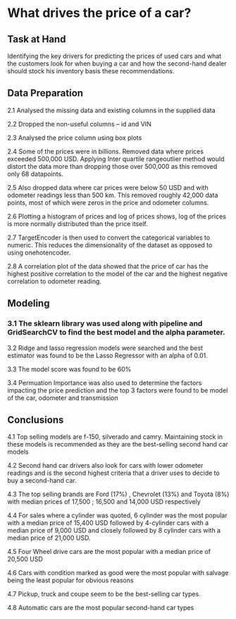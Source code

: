 # What drives the price of a car?

## Task at Hand

  Identifying the key drivers for predicting the prices of used cars and what the customers look for when buying a car and how the second-hand dealer should stock his 
  inventory basis these recommendations.

## Data Preparation

  2.1 Analysed the missing data and existing columns in the supplied data

  2.2 Dropped the non-useful columns – id and VIN

  2.3 Analysed the price column using box plots

  2.4 Some of the prices were in billions. Removed data where prices exceeded 500,000 USD. Applying Inter quartile rangeoutlier method would distort the data more than       dropping those over 500,000 as this removed only 68 datapoints.

  2.5 Also dropped data where car prices were below 50 USD and with odometer readings less than 500 km. This removed roughly 42,000 data points, most of which were           zeros in the price and odometer columns.

  2.6 Plotting a histogram of prices and log of prices shows, log of the prices is more normally distributed than the price itself.

  2.7 TargetEncoder is then used to convert the categorical variables to numeric. This reduces the dimensionality of the dataset as opposed to using onehotencoder.

  2.8 A correlation plot of the data showed that the price of car has the highest positive correlation to the model of the car and the highest negative                       correlation to odometer reading.


## Modeling

  ### 3.1 The sklearn library was used along with pipeline and GridSearchCV to find the best model and the alpha parameter.

  3.2 Ridge and lasso regression models were searched and the best estimator was found to be the Lasso Regressor with an alpha of 0.01.

  3.3 The model score was found to be 60%

  3.4 Permuation Importance was also used to determine the factors impacting the price prediction and the top 3 factors were found to be model of the car, odometer and       transmission


## Conclusions

  4.1 Top selling models are f-150, silverado and camry. Maintaining stock in these models is recommended as they are the best-selling second hand car models

  4.2 Second hand car drivers also look for cars with lower odometer readings and is the second highest criteria that a driver uses to decide to buy a second-hand car.

  4.3 The top selling brands are Ford (17%) , Chevrolet (13%) and Toyota (8%) with median prices of 17,500 ; 16,500 and 14,000 USD respectively

  4.4 For sales where a cylinder was quoted, 6 cylinder was the most popular with a median price of 15,400 USD followed by 4-cylinder cars with a median price of 9,000       USD and closely followed by 8 cylinder cars with a median price of 21,000 USD.

  4.5 Four Wheel drive cars are the most popular with a median price of 20,500 USD

  4.6 Cars with condition marked as good were the most popular with salvage being the least popular for obvious reasons

  4.7 Pickup, truck and coupe seem to be the best-selling car types.

  4.8 Automatic cars are the most popular second-hand car types
